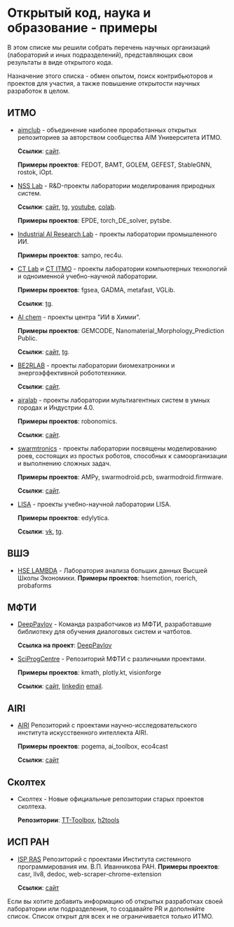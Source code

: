 # Открытый код, наука и образование - примеры

В этом списке мы решили собрать перечень научных организаций (лабораторий и иных подразделений), представляющих свои результаты в виде открытого кода.

Назначение этого списка - обмен опытом, поиск контрибьюторов и проектов для участия,
а также повышение открытости научных разработок в целом.

## ИТМО

- [aimclub](https://github.com/aimclub) - объединение наиболее проработанных открытых репозиториев за авторством сообщества AIM Университета ИТМО.
  
  **Ссылки**: [сайт](https://aim.club/).
  
  **Примеры проектов**: FEDOT, BAMT, GOLEM, GEFEST, StableGNN, rostok, iOpt.
  
- [NSS Lab](https://github.com/ITMO-NSS-team) -
  R&D-проекты лаборатории моделирования природных систем.

  **Ссылки**: [сайт](https://itmo-nss-team.github.io/),
  [tg](https://t.me/NSS_group),
  [youtube](https://www.youtube.com/channel/UC4K9QWaEUpT_p3R4FeDp5jA),
  [colab](https://colab.ws/labs/254).
  
  **Примеры проектов**: EPDE, torch_DE_solver, pytsbe.

- [Industrial AI Research Lab](https://github.com/Industrial-AI-Research-Lab) -
  проекты лаборатории промышленного ИИ.
  
  **Примеры проектов**: sampo, rec4u.

- [CT Lab](https://github.com/ctlab/) и [CT ITMO](https://github.com/CTLab-ITMO) -
  проекты лаборатории компьютерных технологий и одноименной учебно-научной лаборатории.
  
  **Примеры проектов**: fgsea, GADMA, metafast, VGLib.

  **Ссылки**: [tg](https://t.me/ctlab_itmo).

- [AI chem](https://github.com/ctlab/) -
  проекты центра "ИИ в Химии".
  
  **Примеры проектов**: GEMCODE, Nanomaterial_Morphology_Prediction Public.

  **Ссылки**: [сайт](https://ai-chemistry.itmo.ru), [tg](https://t.me/ai_chemistry).

- [BE2RLAB](https://github.com/be2rlab) -
  проекты лаборатории биомехатроники и энергоэффективной робототехники.
  
  **Ссылки**: [сайт](http://irc.ifmo.ru/ru/95913/).

- [airalab](https://github.com/airalab) -
  проекты лаборатории мультиагентных систем в умных городах и Индустрии 4.0.
  
  **Примеры проектов**: robonomics.
  
  **Ссылки**: [сайт](http://multi-agent.io/).

- [swarmtronics](https://github.com/swarmtronics) -
  проекты лаборатории посвящены моделированию роев, состоящих из простых роботов, способных к самоорганизации и выполнению сложных задач.
  
  **Примеры проектов**: AMPy, swarmodroid.pcb, swarmodroid.firmware.
  
  **Ссылки**: [сайт](http://swarmtronics.com/).

- [LISA](https://github.com/LISA-ITMO) -
  проекты учебно-научной лаборатории LISA.
  
  **Примеры проектов**: edylytica.

  **Ссылки**: [vk](https://vk.com/lisa.itmo), [tg](https://t.me/lisaitmo).


## ВШЭ

- [HSE LAMBDA](https://github.com/HSE-LAMBDA) - 
  Лаборатория анализа больших данных Высшей Школы Экономики.
  **Примеры проектов**: hsemotion, roerich, probaforms

## МФТИ
  
- [DeepPavlov](https://github.com/deeppavlov/) - 
  Команда разработчиков из МФТИ, разработавшие библиотеку для обучения диалоговых систем и чатботов.

  **Ссылка на проект**: [DeepPavlov](https://github.com/deeppavlov/DeepPavlov)

- [SciProgCentre](https://github.com/SciProgCentre/) - 
  Репозиторий МФТИ с различными проектами.

  **Примеры проектов**: kmath, plotly.kt, visionforge

  **Ссылки**: [сайт](https://sciprog.center/), [linkedin](https://www.linkedin.com/company/sciprogcentre) [email](mailto:code@sciprog.center).

## AIRI

- [AIRI](https://github.com/AIRI-Institute)
  Репозиторий с проектами научно-исследовательского института искусственного интеллекта AIRI.

  **Примеры проектов**: pogema, ai_toolbox, eco4cast
  
  **Ссылки**: [сайт](https://airi.net/)

## Сколтех

- Сколтех - 
  Новые официальные репозитории старых проектов сколтеха.

  **Репозитории**: [TT-Toolbox](https://github.com/oseledets/ttpy), [h2tools](https://bitbucket.org/muxas/h2tools/src/master/)

## ИСП РАН

- [ISP RAS](https://github.com/ispras)
  Репозиторий с проектами Института системного программирования им. В.П. Иванникова РАН.
  **Примеры проектов**: casr, llv8, dedoc, web-scraper-chrome-extension
  
  **Ссылки**: [сайт](https://www.ispras.ru/)

Если вы хотите добавить информацию об открытых разработках своей лаборатории или подразделения, то создавайте PR и дополняйте список.
Список открыт для всех и не ограничивается только ИТМО.
